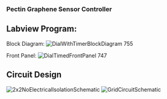 ### Pectin Graphene Sensor Controller

## Labview Program:

Block Diagram:
![DialWithTimerBlockDiagram 755](https://github.com/asaju67/Pectin_Sensor_Controller/assets/65925862/0b660cd6-1e82-43d1-99f9-1d68a8a2d1fe)

Front Panel:
![DialTimedFrontPanel 747](https://github.com/asaju67/Pectin_Sensor_Controller/assets/65925862/5180fc34-c6e6-4f08-a8a6-2e9d8535107f)


## Circuit Design


![2x2NoElectricalIsolationSchematic](https://github.com/asaju67/Pectin_Sensor_Controller/assets/65925862/5ac25dda-2968-4168-ab02-344e25b6ed08)   ![GridCircuitSchematic](https://github.com/asaju67/Pectin_Sensor_Controller/assets/65925862/31149998-1f47-4f2d-b70a-c7924ea0fb35)
